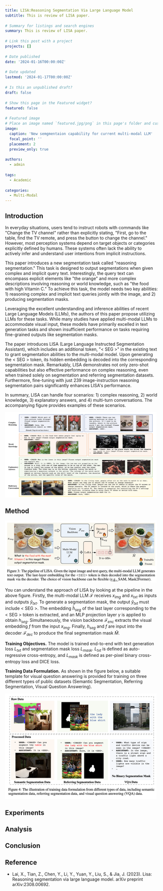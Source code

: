 ```yaml
---
title: LISA:Reasoning Segmentation Via Large Language Model
subtitle: This is review of LISA paper. 

# Summary for listings and search engines
summary: This is review of LISA paper.

# Link this post with a project
projects: []

# Date published
date: '2024-01-16T00:00:00Z'

# Date updated
lastmod: '2024-01-17T00:00:00Z'

# Is this an unpublished draft?
draft: false

# Show this page in the Featured widget?
featured: false

# Featured image
# Place an image named `featured.jpg/png` in this page's folder and customize its options here.
image:
  caption: 'New semgmentaion capability for current multi-modal LLM'
  focal_point: ''
  placement: 2
  preview_only: true

authors:
  - admin

tags:
  - Academic

categories:
  - Multi-Modal
---
```


## Introduction
In everyday situations, users tend to instruct robots with commands like "Change the TV channel" rather than explicitly stating, "First, go to the table, find the TV remote, and press the button to change the channel." However, most perception systems depend on target objects or categories explicitly defined by humans. These systems often lack the ability to actively infer and understand user intentions from implicit instructions.

This paper introduces a new segmentation task called "reasoning segmentation." This task is designed to output segmentations when given complex and implicit query text. Interestingly, the query text can encompass explicit elements like "the orange" and more complex descriptions involving reasoning or world knowledge, such as "the food with high Vitamin C." To achieve this task, the model needs two key abilities: 1) reasoning complex and implicit text queries jointly with the image, and 2) producing segmentation masks.

 Leveraging the excellent understanding and inference abilities of recent Large Language Models (LLMs), the authors of this paper propose utilizing LLMs for these tasks. While many studies have applied multi-modal LLMs to accommodate visual input, these models have primarily excelled in text generation tasks and shown insufficient performance on tasks requiring fine-grained outputs like segmentation masks.

The paper introduces LISA (Large Language Instructed Segmentation Assistant), which includes an additional token, "< SEG >" in the existing text to grant segmentation abilities to the multi-modal model. Upon generating the < SEG > token, its hidden embedding is decoded into the corresponding segmentation mask. Remarkably, LISA demonstrates not only zero-shot capabilities but also effective performance on complex reasoning, even when trained solely on segmentation and referring segmentation datasets. Furthermore, fine-tuning with just 239 image-instruction reasoning segmentation pairs significantly enhances LISA's performance.

In summary, LISA can handle four scenarios: 1) complex reasoning, 2) world knowledge, 3) explanatory answers, and 4) multi-turn conversations. The accompanying figure provides examples of these scenarios.

<img src="senarios.png" alt="senario" width="500"/>


## Method
 <img src="Method.png" alt="method" width="500"/>

You can understand the approach of LISA by looking at the pipeline in the above figure. Firstly, the multi-modal LLM $\mathcal{F}$ receives $x_{img}$ and $x_{txt}$ as inputs and outputs $\hat{y}_{txt}$. To generate a segmentation mask, the output $\hat{y}_{txt}$ must include < SEG >. The embedding $\hat{h}_{seg}$ of the last layer corresponding to the < SEG > token is extracted, and an MLP projection layer $\gamma$ is applied to obtain $h_{seg}$. Simultaneously, the vision backbone $\mathcal{F}_{enc}$ extracts the visual embedding $f$ from the input $x_{img}$. Finally, $h_{seg}$ and $f$ are input into the decoder $\mathcal{F}_{dec}$ to produce the final segmentation mask $\hat{M}$.

**Training Objectives.**
The model is trained end-to-end with text generation loss $L_{txt}$ and segmentation mask loss $L_{mask}$. $L_{txt}$ is defined as auto-regressive cross-entropy, and $L_{mask}$ is defined as per-pixel binary cross-entropy loss and DICE loss.

**Training Data Formulation.**
As shown in the figure below, a suitable template for visual question answering is provided for training on three different types of public datasets (Semantic Segmentation, Referring Segmentation, Visual Question Answering).

 <img src="train_data_formulation.png" alt="method" width="500"/>



## Experiments



## Analysis





## Conclusion



## Reference
- Lai, X., Tian, Z., Chen, Y., Li, Y., Yuan, Y., Liu, S., & Jia, J. (2023). Lisa: Reasoning segmentation via large language model. arXiv preprint arXiv:2308.00692.